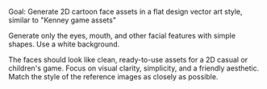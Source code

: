 Goal: Generate 2D cartoon face assets in a flat design vector art style, similar to "Kenney game assets"

Generate only the eyes, mouth, and other facial features with simple shapes. Use a white background.

The faces should look like clean, ready-to-use assets for a 2D casual or children's game. Focus on visual clarity, simplicity, and a friendly aesthetic. Match the style of the reference images as closely as possible.
